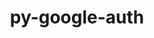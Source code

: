 ---
title: "py-google-auth"
layout: cache
categories: [package, develop]
meta: {"versions": ["2.27.0"], "compilers": ["apple-clang@=15.0.0", "gcc@=11.4.0"], "oss": ["ubuntu22.04", "ventura"], "platforms": ["darwin", "linux"], "targets": ["aarch64", "neoverse_v1", "x86_64_v3"], "stacks": ["e4s", "e4s-neoverse_v1", "ml-darwin-aarch64-mps", "ml-linux-x86_64-cpu", "ml-linux-x86_64-cuda", "root"], "num_specs": 39, "num_specs_by_stack": {"root": 39, "ml-darwin-aarch64-mps": 2, "e4s-neoverse_v1": 2, "ml-linux-x86_64-cpu": 4, "ml-linux-x86_64-cuda": 4, "e4s": 2}}
spec_details: [{"hash": "eoksnruqkzj6sqbzqfblng6dhkqqtwcj", "compiler": "apple-clang@=15.0.0", "versions": ["2.27.0"], "os": "ventura", "platform": "darwin", "target": "aarch64", "variants": ["~aiohttp", "build_system=python_pip"], "stacks": ["root", "ml-darwin-aarch64-mps"], "size": "-", "tarball": "https://binaries.spack.io/develop/build_cache/darwin-ventura-aarch64/apple-clang-15.0.0/py-google-auth-2.27.0/darwin-ventura-aarch64-apple-clang-15.0.0-py-google-auth-2.27.0-eoksnruqkzj6sqbzqfblng6dhkqqtwcj.spack"}, {"hash": "7f6cheku2eyuxaf564ddq47xxh6472cu", "compiler": "apple-clang@=15.0.0", "versions": ["2.27.0"], "os": "ventura", "platform": "darwin", "target": "aarch64", "variants": ["~aiohttp", "build_system=python_pip"], "stacks": ["root"], "size": "-", "tarball": "https://binaries.spack.io/develop/build_cache/darwin-ventura-aarch64/apple-clang-15.0.0/py-google-auth-2.27.0/darwin-ventura-aarch64-apple-clang-15.0.0-py-google-auth-2.27.0-7f6cheku2eyuxaf564ddq47xxh6472cu.spack"}, {"hash": "agor4rpiookucvjljhr6z4koeiyoxcla", "compiler": "apple-clang@=15.0.0", "versions": ["2.27.0"], "os": "ventura", "platform": "darwin", "target": "aarch64", "variants": ["~aiohttp", "build_system=python_pip"], "stacks": ["root"], "size": "-", "tarball": "https://binaries.spack.io/develop/build_cache/darwin-ventura-aarch64/apple-clang-15.0.0/py-google-auth-2.27.0/darwin-ventura-aarch64-apple-clang-15.0.0-py-google-auth-2.27.0-agor4rpiookucvjljhr6z4koeiyoxcla.spack"}, {"hash": "z2bcolwgrbdydxbqzvbufemzdsucatxx", "compiler": "apple-clang@=15.0.0", "versions": ["2.27.0"], "os": "ventura", "platform": "darwin", "target": "aarch64", "variants": ["~aiohttp", "build_system=python_pip"], "stacks": ["root"], "size": "-", "tarball": "https://binaries.spack.io/develop/build_cache/darwin-ventura-aarch64/apple-clang-15.0.0/py-google-auth-2.27.0/darwin-ventura-aarch64-apple-clang-15.0.0-py-google-auth-2.27.0-z2bcolwgrbdydxbqzvbufemzdsucatxx.spack"}, {"hash": "xrsl35cwikpuv246ri2ydm6kkwvbdik2", "compiler": "apple-clang@=15.0.0", "versions": ["2.27.0"], "os": "ventura", "platform": "darwin", "target": "aarch64", "variants": ["~aiohttp", "build_system=python_pip"], "stacks": ["root", "ml-darwin-aarch64-mps"], "size": "-", "tarball": "https://binaries.spack.io/develop/build_cache/darwin-ventura-aarch64/apple-clang-15.0.0/py-google-auth-2.27.0/darwin-ventura-aarch64-apple-clang-15.0.0-py-google-auth-2.27.0-xrsl35cwikpuv246ri2ydm6kkwvbdik2.spack"}, {"hash": "mzbw5r4ccszvqbch2iewyvulwkuklg7j", "compiler": "apple-clang@=15.0.0", "versions": ["2.27.0"], "os": "ventura", "platform": "darwin", "target": "aarch64", "variants": ["~aiohttp", "build_system=python_pip"], "stacks": ["root"], "size": "-", "tarball": "https://binaries.spack.io/develop/build_cache/darwin-ventura-aarch64/apple-clang-15.0.0/py-google-auth-2.27.0/darwin-ventura-aarch64-apple-clang-15.0.0-py-google-auth-2.27.0-mzbw5r4ccszvqbch2iewyvulwkuklg7j.spack"}, {"hash": "pfbgpvnrnlg4snhs35t4qqwsaylxwphn", "compiler": "apple-clang@=15.0.0", "versions": ["2.27.0"], "os": "ventura", "platform": "darwin", "target": "aarch64", "variants": ["~aiohttp", "build_system=python_pip"], "stacks": ["root"], "size": "-", "tarball": "https://binaries.spack.io/develop/build_cache/darwin-ventura-aarch64/apple-clang-15.0.0/py-google-auth-2.27.0/darwin-ventura-aarch64-apple-clang-15.0.0-py-google-auth-2.27.0-pfbgpvnrnlg4snhs35t4qqwsaylxwphn.spack"}, {"hash": "ncmhp73zvei25ah7q62n2dk5wzh3x7y5", "compiler": "gcc@=11.4.0", "versions": ["2.27.0"], "os": "ubuntu22.04", "platform": "linux", "target": "neoverse_v1", "variants": ["~aiohttp", "build_system=python_pip"], "stacks": ["root"], "size": "-", "tarball": "https://binaries.spack.io/develop/build_cache/linux-ubuntu22.04-neoverse_v1/gcc-11.4.0/py-google-auth-2.27.0/linux-ubuntu22.04-neoverse_v1-gcc-11.4.0-py-google-auth-2.27.0-ncmhp73zvei25ah7q62n2dk5wzh3x7y5.spack"}, {"hash": "oxfofngsc5yolimqsmodmjvr7rquloq2", "compiler": "gcc@=11.4.0", "versions": ["2.27.0"], "os": "ubuntu22.04", "platform": "linux", "target": "neoverse_v1", "variants": ["~aiohttp", "build_system=python_pip"], "stacks": ["root"], "size": "-", "tarball": "https://binaries.spack.io/develop/build_cache/linux-ubuntu22.04-neoverse_v1/gcc-11.4.0/py-google-auth-2.27.0/linux-ubuntu22.04-neoverse_v1-gcc-11.4.0-py-google-auth-2.27.0-oxfofngsc5yolimqsmodmjvr7rquloq2.spack"}, {"hash": "6h5uumzc6dse3qvut2mi6rkbxewidjny", "compiler": "gcc@=11.4.0", "versions": ["2.27.0"], "os": "ubuntu22.04", "platform": "linux", "target": "neoverse_v1", "variants": ["~aiohttp", "build_system=python_pip"], "stacks": ["e4s-neoverse_v1", "root"], "size": "-", "tarball": "https://binaries.spack.io/develop/build_cache/linux-ubuntu22.04-neoverse_v1/gcc-11.4.0/py-google-auth-2.27.0/linux-ubuntu22.04-neoverse_v1-gcc-11.4.0-py-google-auth-2.27.0-6h5uumzc6dse3qvut2mi6rkbxewidjny.spack"}, {"hash": "hhavyxwckme7ule6a6tudzvwgnf6fwmw", "compiler": "gcc@=11.4.0", "versions": ["2.27.0"], "os": "ubuntu22.04", "platform": "linux", "target": "neoverse_v1", "variants": ["~aiohttp", "build_system=python_pip"], "stacks": ["root"], "size": "-", "tarball": "https://binaries.spack.io/develop/build_cache/linux-ubuntu22.04-neoverse_v1/gcc-11.4.0/py-google-auth-2.27.0/linux-ubuntu22.04-neoverse_v1-gcc-11.4.0-py-google-auth-2.27.0-hhavyxwckme7ule6a6tudzvwgnf6fwmw.spack"}, {"hash": "5rlu4lmzm2kacmh2epg7ceq65yc3pj4c", "compiler": "gcc@=11.4.0", "versions": ["2.27.0"], "os": "ubuntu22.04", "platform": "linux", "target": "neoverse_v1", "variants": ["~aiohttp", "build_system=python_pip"], "stacks": ["root"], "size": "-", "tarball": "https://binaries.spack.io/develop/build_cache/linux-ubuntu22.04-neoverse_v1/gcc-11.4.0/py-google-auth-2.27.0/linux-ubuntu22.04-neoverse_v1-gcc-11.4.0-py-google-auth-2.27.0-5rlu4lmzm2kacmh2epg7ceq65yc3pj4c.spack"}, {"hash": "eoolh5bda2ycipcvtt3embpryowvewll", "compiler": "gcc@=11.4.0", "versions": ["2.27.0"], "os": "ubuntu22.04", "platform": "linux", "target": "neoverse_v1", "variants": ["~aiohttp", "build_system=python_pip"], "stacks": ["root"], "size": "-", "tarball": "https://binaries.spack.io/develop/build_cache/linux-ubuntu22.04-neoverse_v1/gcc-11.4.0/py-google-auth-2.27.0/linux-ubuntu22.04-neoverse_v1-gcc-11.4.0-py-google-auth-2.27.0-eoolh5bda2ycipcvtt3embpryowvewll.spack"}, {"hash": "vpwyudjofhk6tdmfiumpi36ab56vcmd4", "compiler": "gcc@=11.4.0", "versions": ["2.27.0"], "os": "ubuntu22.04", "platform": "linux", "target": "neoverse_v1", "variants": ["~aiohttp", "build_system=python_pip"], "stacks": ["e4s-neoverse_v1", "root"], "size": "-", "tarball": "https://binaries.spack.io/develop/build_cache/linux-ubuntu22.04-neoverse_v1/gcc-11.4.0/py-google-auth-2.27.0/linux-ubuntu22.04-neoverse_v1-gcc-11.4.0-py-google-auth-2.27.0-vpwyudjofhk6tdmfiumpi36ab56vcmd4.spack"}, {"hash": "jp6eszvvpp4eay56v55sbqsjzmhr7ceu", "compiler": "gcc@=11.4.0", "versions": ["2.27.0"], "os": "ubuntu22.04", "platform": "linux", "target": "neoverse_v1", "variants": ["~aiohttp", "build_system=python_pip"], "stacks": ["root"], "size": "-", "tarball": "https://binaries.spack.io/develop/build_cache/linux-ubuntu22.04-neoverse_v1/gcc-11.4.0/py-google-auth-2.27.0/linux-ubuntu22.04-neoverse_v1-gcc-11.4.0-py-google-auth-2.27.0-jp6eszvvpp4eay56v55sbqsjzmhr7ceu.spack"}, {"hash": "ngpdnucvtxmdh32bnq4fgjfuuokx4ixk", "compiler": "gcc@=11.4.0", "versions": ["2.27.0"], "os": "ubuntu22.04", "platform": "linux", "target": "x86_64_v3", "variants": ["~aiohttp", "build_system=python_pip"], "stacks": ["root"], "size": "-", "tarball": "https://binaries.spack.io/develop/build_cache/linux-ubuntu22.04-x86_64_v3/gcc-11.4.0/py-google-auth-2.27.0/linux-ubuntu22.04-x86_64_v3-gcc-11.4.0-py-google-auth-2.27.0-ngpdnucvtxmdh32bnq4fgjfuuokx4ixk.spack"}, {"hash": "t4obvsuzeia3kulekmwtoov5rubkppgc", "compiler": "gcc@=11.4.0", "versions": ["2.27.0"], "os": "ubuntu22.04", "platform": "linux", "target": "x86_64_v3", "variants": ["~aiohttp", "build_system=python_pip"], "stacks": ["ml-linux-x86_64-cpu", "root", "ml-linux-x86_64-cuda"], "size": "-", "tarball": "https://binaries.spack.io/develop/build_cache/linux-ubuntu22.04-x86_64_v3/gcc-11.4.0/py-google-auth-2.27.0/linux-ubuntu22.04-x86_64_v3-gcc-11.4.0-py-google-auth-2.27.0-t4obvsuzeia3kulekmwtoov5rubkppgc.spack"}, {"hash": "xut3sjtch5e2qh2e4oooggqbdntns377", "compiler": "gcc@=11.4.0", "versions": ["2.27.0"], "os": "ubuntu22.04", "platform": "linux", "target": "x86_64_v3", "variants": ["~aiohttp", "build_system=python_pip"], "stacks": ["root"], "size": "-", "tarball": "https://binaries.spack.io/develop/build_cache/linux-ubuntu22.04-x86_64_v3/gcc-11.4.0/py-google-auth-2.27.0/linux-ubuntu22.04-x86_64_v3-gcc-11.4.0-py-google-auth-2.27.0-xut3sjtch5e2qh2e4oooggqbdntns377.spack"}, {"hash": "2oqq3ghngz5mowwatkeea46hxdg2vqnw", "compiler": "gcc@=11.4.0", "versions": ["2.27.0"], "os": "ubuntu22.04", "platform": "linux", "target": "x86_64_v3", "variants": ["~aiohttp", "build_system=python_pip"], "stacks": ["root"], "size": "-", "tarball": "https://binaries.spack.io/develop/build_cache/linux-ubuntu22.04-x86_64_v3/gcc-11.4.0/py-google-auth-2.27.0/linux-ubuntu22.04-x86_64_v3-gcc-11.4.0-py-google-auth-2.27.0-2oqq3ghngz5mowwatkeea46hxdg2vqnw.spack"}, {"hash": "h3v3cfyz3mas35rs6oxd3sa4dd4gzxg6", "compiler": "gcc@=11.4.0", "versions": ["2.27.0"], "os": "ubuntu22.04", "platform": "linux", "target": "x86_64_v3", "variants": ["~aiohttp", "build_system=python_pip"], "stacks": ["root", "e4s"], "size": "-", "tarball": "https://binaries.spack.io/develop/build_cache/linux-ubuntu22.04-x86_64_v3/gcc-11.4.0/py-google-auth-2.27.0/linux-ubuntu22.04-x86_64_v3-gcc-11.4.0-py-google-auth-2.27.0-h3v3cfyz3mas35rs6oxd3sa4dd4gzxg6.spack"}, {"hash": "kora5nllb7o6vetqjk5l2r46qy5sphxn", "compiler": "gcc@=11.4.0", "versions": ["2.27.0"], "os": "ubuntu22.04", "platform": "linux", "target": "x86_64_v3", "variants": ["~aiohttp", "build_system=python_pip"], "stacks": ["root"], "size": "-", "tarball": "https://binaries.spack.io/develop/build_cache/linux-ubuntu22.04-x86_64_v3/gcc-11.4.0/py-google-auth-2.27.0/linux-ubuntu22.04-x86_64_v3-gcc-11.4.0-py-google-auth-2.27.0-kora5nllb7o6vetqjk5l2r46qy5sphxn.spack"}, {"hash": "tbayplgebpeq23zecgxiqlwi4q7j77ub", "compiler": "gcc@=11.4.0", "versions": ["2.27.0"], "os": "ubuntu22.04", "platform": "linux", "target": "x86_64_v3", "variants": ["~aiohttp", "build_system=python_pip"], "stacks": ["root"], "size": "-", "tarball": "https://binaries.spack.io/develop/build_cache/linux-ubuntu22.04-x86_64_v3/gcc-11.4.0/py-google-auth-2.27.0/linux-ubuntu22.04-x86_64_v3-gcc-11.4.0-py-google-auth-2.27.0-tbayplgebpeq23zecgxiqlwi4q7j77ub.spack"}, {"hash": "ano2wyuoy5xf3fflegiec4zdtpztnl3f", "compiler": "gcc@=11.4.0", "versions": ["2.27.0"], "os": "ubuntu22.04", "platform": "linux", "target": "x86_64_v3", "variants": ["~aiohttp", "build_system=python_pip"], "stacks": ["ml-linux-x86_64-cpu", "root", "ml-linux-x86_64-cuda"], "size": "-", "tarball": "https://binaries.spack.io/develop/build_cache/linux-ubuntu22.04-x86_64_v3/gcc-11.4.0/py-google-auth-2.27.0/linux-ubuntu22.04-x86_64_v3-gcc-11.4.0-py-google-auth-2.27.0-ano2wyuoy5xf3fflegiec4zdtpztnl3f.spack"}, {"hash": "3vgflqhbgdsozvboqtr2ydhmuuqrmyzb", "compiler": "gcc@=11.4.0", "versions": ["2.27.0"], "os": "ubuntu22.04", "platform": "linux", "target": "x86_64_v3", "variants": ["~aiohttp", "build_system=python_pip"], "stacks": ["root"], "size": "-", "tarball": "https://binaries.spack.io/develop/build_cache/linux-ubuntu22.04-x86_64_v3/gcc-11.4.0/py-google-auth-2.27.0/linux-ubuntu22.04-x86_64_v3-gcc-11.4.0-py-google-auth-2.27.0-3vgflqhbgdsozvboqtr2ydhmuuqrmyzb.spack"}, {"hash": "wmyce4wpohg6ky4j52dkwdt65ny2p5hl", "compiler": "gcc@=11.4.0", "versions": ["2.27.0"], "os": "ubuntu22.04", "platform": "linux", "target": "x86_64_v3", "variants": ["~aiohttp", "build_system=python_pip"], "stacks": ["root"], "size": "-", "tarball": "https://binaries.spack.io/develop/build_cache/linux-ubuntu22.04-x86_64_v3/gcc-11.4.0/py-google-auth-2.27.0/linux-ubuntu22.04-x86_64_v3-gcc-11.4.0-py-google-auth-2.27.0-wmyce4wpohg6ky4j52dkwdt65ny2p5hl.spack"}, {"hash": "3dzqc5nnut6hmfi4bwlrzgvyxtzbk5bd", "compiler": "gcc@=11.4.0", "versions": ["2.27.0"], "os": "ubuntu22.04", "platform": "linux", "target": "x86_64_v3", "variants": ["~aiohttp", "build_system=python_pip"], "stacks": ["root"], "size": "-", "tarball": "https://binaries.spack.io/develop/build_cache/linux-ubuntu22.04-x86_64_v3/gcc-11.4.0/py-google-auth-2.27.0/linux-ubuntu22.04-x86_64_v3-gcc-11.4.0-py-google-auth-2.27.0-3dzqc5nnut6hmfi4bwlrzgvyxtzbk5bd.spack"}, {"hash": "jl4bas6o6a4e324liaqyydewo6dpg5mo", "compiler": "gcc@=11.4.0", "versions": ["2.27.0"], "os": "ubuntu22.04", "platform": "linux", "target": "x86_64_v3", "variants": ["~aiohttp", "build_system=python_pip"], "stacks": ["root"], "size": "-", "tarball": "https://binaries.spack.io/develop/build_cache/linux-ubuntu22.04-x86_64_v3/gcc-11.4.0/py-google-auth-2.27.0/linux-ubuntu22.04-x86_64_v3-gcc-11.4.0-py-google-auth-2.27.0-jl4bas6o6a4e324liaqyydewo6dpg5mo.spack"}, {"hash": "lmmeaxpkeaj2p7x7u7juiauizdj3kqrg", "compiler": "gcc@=11.4.0", "versions": ["2.27.0"], "os": "ubuntu22.04", "platform": "linux", "target": "x86_64_v3", "variants": ["~aiohttp", "build_system=python_pip"], "stacks": ["root"], "size": "-", "tarball": "https://binaries.spack.io/develop/build_cache/linux-ubuntu22.04-x86_64_v3/gcc-11.4.0/py-google-auth-2.27.0/linux-ubuntu22.04-x86_64_v3-gcc-11.4.0-py-google-auth-2.27.0-lmmeaxpkeaj2p7x7u7juiauizdj3kqrg.spack"}, {"hash": "rigy4asfaaeuygnagah44vdup3mcmhyw", "compiler": "gcc@=11.4.0", "versions": ["2.27.0"], "os": "ubuntu22.04", "platform": "linux", "target": "x86_64_v3", "variants": ["~aiohttp", "build_system=python_pip"], "stacks": ["root"], "size": "-", "tarball": "https://binaries.spack.io/develop/build_cache/linux-ubuntu22.04-x86_64_v3/gcc-11.4.0/py-google-auth-2.27.0/linux-ubuntu22.04-x86_64_v3-gcc-11.4.0-py-google-auth-2.27.0-rigy4asfaaeuygnagah44vdup3mcmhyw.spack"}, {"hash": "ler2uqjc35n5qejnigd2ikpnkhmyoev7", "compiler": "gcc@=11.4.0", "versions": ["2.27.0"], "os": "ubuntu22.04", "platform": "linux", "target": "x86_64_v3", "variants": ["~aiohttp", "build_system=python_pip"], "stacks": ["ml-linux-x86_64-cpu", "root", "ml-linux-x86_64-cuda"], "size": "-", "tarball": "https://binaries.spack.io/develop/build_cache/linux-ubuntu22.04-x86_64_v3/gcc-11.4.0/py-google-auth-2.27.0/linux-ubuntu22.04-x86_64_v3-gcc-11.4.0-py-google-auth-2.27.0-ler2uqjc35n5qejnigd2ikpnkhmyoev7.spack"}, {"hash": "2x5wwsdgi2yhl4bszy4i7ugbg6tf5kbg", "compiler": "gcc@=11.4.0", "versions": ["2.27.0"], "os": "ubuntu22.04", "platform": "linux", "target": "x86_64_v3", "variants": ["~aiohttp", "build_system=python_pip"], "stacks": ["ml-linux-x86_64-cpu", "root", "ml-linux-x86_64-cuda"], "size": "-", "tarball": "https://binaries.spack.io/develop/build_cache/linux-ubuntu22.04-x86_64_v3/gcc-11.4.0/py-google-auth-2.27.0/linux-ubuntu22.04-x86_64_v3-gcc-11.4.0-py-google-auth-2.27.0-2x5wwsdgi2yhl4bszy4i7ugbg6tf5kbg.spack"}, {"hash": "sfjkqcvarhsnqnmgytvx73bf6u3ujmof", "compiler": "gcc@=11.4.0", "versions": ["2.27.0"], "os": "ubuntu22.04", "platform": "linux", "target": "x86_64_v3", "variants": ["~aiohttp", "build_system=python_pip"], "stacks": ["root"], "size": "-", "tarball": "https://binaries.spack.io/develop/build_cache/linux-ubuntu22.04-x86_64_v3/gcc-11.4.0/py-google-auth-2.27.0/linux-ubuntu22.04-x86_64_v3-gcc-11.4.0-py-google-auth-2.27.0-sfjkqcvarhsnqnmgytvx73bf6u3ujmof.spack"}, {"hash": "72lr2zeuu425jg3nljbaydnbu32x4ah6", "compiler": "gcc@=11.4.0", "versions": ["2.27.0"], "os": "ubuntu22.04", "platform": "linux", "target": "x86_64_v3", "variants": ["~aiohttp", "build_system=python_pip"], "stacks": ["root"], "size": "-", "tarball": "https://binaries.spack.io/develop/build_cache/linux-ubuntu22.04-x86_64_v3/gcc-11.4.0/py-google-auth-2.27.0/linux-ubuntu22.04-x86_64_v3-gcc-11.4.0-py-google-auth-2.27.0-72lr2zeuu425jg3nljbaydnbu32x4ah6.spack"}, {"hash": "b27dcnzlfivyw3h2o52sfwnepn4cod4l", "compiler": "gcc@=11.4.0", "versions": ["2.27.0"], "os": "ubuntu22.04", "platform": "linux", "target": "x86_64_v3", "variants": ["~aiohttp", "build_system=python_pip"], "stacks": ["root"], "size": "-", "tarball": "https://binaries.spack.io/develop/build_cache/linux-ubuntu22.04-x86_64_v3/gcc-11.4.0/py-google-auth-2.27.0/linux-ubuntu22.04-x86_64_v3-gcc-11.4.0-py-google-auth-2.27.0-b27dcnzlfivyw3h2o52sfwnepn4cod4l.spack"}, {"hash": "rfc4tv66qhpaaaohy4yznpzlmulg62ob", "compiler": "gcc@=11.4.0", "versions": ["2.27.0"], "os": "ubuntu22.04", "platform": "linux", "target": "x86_64_v3", "variants": ["~aiohttp", "build_system=python_pip"], "stacks": ["root"], "size": "-", "tarball": "https://binaries.spack.io/develop/build_cache/linux-ubuntu22.04-x86_64_v3/gcc-11.4.0/py-google-auth-2.27.0/linux-ubuntu22.04-x86_64_v3-gcc-11.4.0-py-google-auth-2.27.0-rfc4tv66qhpaaaohy4yznpzlmulg62ob.spack"}, {"hash": "asc5dh5dkuprbh5khzcnvgnzot5embib", "compiler": "gcc@=11.4.0", "versions": ["2.27.0"], "os": "ubuntu22.04", "platform": "linux", "target": "x86_64_v3", "variants": ["~aiohttp", "build_system=python_pip"], "stacks": ["root"], "size": "-", "tarball": "https://binaries.spack.io/develop/build_cache/linux-ubuntu22.04-x86_64_v3/gcc-11.4.0/py-google-auth-2.27.0/linux-ubuntu22.04-x86_64_v3-gcc-11.4.0-py-google-auth-2.27.0-asc5dh5dkuprbh5khzcnvgnzot5embib.spack"}, {"hash": "hlz5psfifsmc6jlatm2p6vei7q4rlyyf", "compiler": "gcc@=11.4.0", "versions": ["2.27.0"], "os": "ubuntu22.04", "platform": "linux", "target": "x86_64_v3", "variants": ["~aiohttp", "build_system=python_pip"], "stacks": ["root", "e4s"], "size": "-", "tarball": "https://binaries.spack.io/develop/build_cache/linux-ubuntu22.04-x86_64_v3/gcc-11.4.0/py-google-auth-2.27.0/linux-ubuntu22.04-x86_64_v3-gcc-11.4.0-py-google-auth-2.27.0-hlz5psfifsmc6jlatm2p6vei7q4rlyyf.spack"}, {"hash": "emmcvcgn3uomh5x6kndo5jhqultcowja", "compiler": "gcc@=11.4.0", "versions": ["2.27.0"], "os": "ubuntu22.04", "platform": "linux", "target": "x86_64_v3", "variants": ["~aiohttp", "build_system=python_pip"], "stacks": ["root"], "size": "-", "tarball": "https://binaries.spack.io/develop/build_cache/linux-ubuntu22.04-x86_64_v3/gcc-11.4.0/py-google-auth-2.27.0/linux-ubuntu22.04-x86_64_v3-gcc-11.4.0-py-google-auth-2.27.0-emmcvcgn3uomh5x6kndo5jhqultcowja.spack"}, {"hash": "jrvykdgxoamjxantvqqqh526nxejz6r6", "compiler": "gcc@=11.4.0", "versions": ["2.27.0"], "os": "ubuntu22.04", "platform": "linux", "target": "x86_64_v3", "variants": ["~aiohttp", "build_system=python_pip"], "stacks": ["root"], "size": "-", "tarball": "https://binaries.spack.io/develop/build_cache/linux-ubuntu22.04-x86_64_v3/gcc-11.4.0/py-google-auth-2.27.0/linux-ubuntu22.04-x86_64_v3-gcc-11.4.0-py-google-auth-2.27.0-jrvykdgxoamjxantvqqqh526nxejz6r6.spack"}]
---